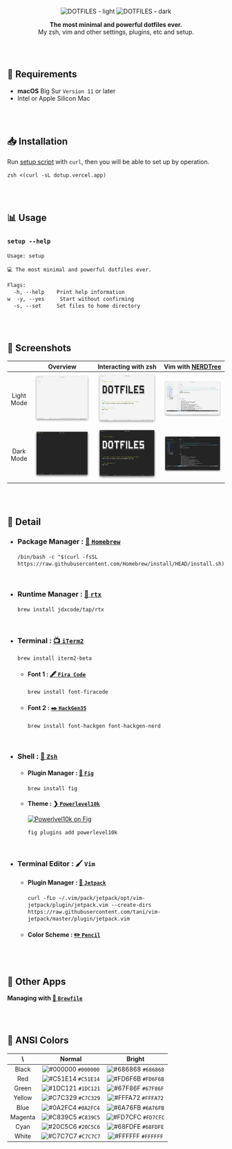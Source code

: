 <br>

<div align="center">
  <img width=500 src="https://user-images.githubusercontent.com/101255979/187659228-d6105c84-d0e0-431c-8034-c132db2ca3c5.png#gh-light-mode-only" alt="DOTFILES - light">
  <img width=500 src="https://user-images.githubusercontent.com/101255979/187659366-ccd98f00-6ab3-4aa3-813b-46fdbbc3252a.png#gh-dark-mode-only" alt="DOTFILES - dark">
  <p><b>The most minimal and powerful dotfiles ever.</b><br>
  My zsh, vim and other settings, plugins, etc and setup.</p>
</div>

<br><br>

## 🔐 Requirements

- **macOS** Big Sur `Version 11` or later
- Intel or Apple Silicon Mac

<br><br>

## 📥 Installation

Run [setup script](https://github.com/5ouma/dotfiles/blob/HEAD/setup) with `curl`, then you will be able to set up by operation.

```shell
zsh <(curl -sL dotup.vercel.app)
```

<br><br>

## 📊 Usage

### `setup --help`

```
Usage: setup

💻 The most minimal and powerful dotfiles ever.

Flags:
  -h, --help    Print help information
w  -y, --yes     Start without confirming
  -s, --set     Set files to home directory
```

<br><br>

## 🌄 Screenshots

|            |                              Overview                              |                        Interacting with zsh                        | Vim with [NERDTree](https://github.com/preservim/nerdtree)         |
| :--------: | :----------------------------------------------------------------: | :----------------------------------------------------------------: | ------------------------------------------------------------------ |
| Light Mode | ![Screenshot 1 - Light](images/screenshots/light/screenshot-1.png) | ![Screenshot 2 - Light](images/screenshots/light/screenshot-2.png) | ![Screenshot 3 - Light](images/screenshots/light/screenshot-3.png) |
| Dark Mode  |  ![Screenshot 1 - Dark](images/screenshots/dark/screenshot-1.png)  |  ![Screenshot 2 - Dark](images/screenshots/dark/screenshot-2.png)  | ![Screenshot 3 - Dark](images/screenshots/dark/screenshot-3.png)   |

<br><br>

## 📝 Detail

- ### Package Manager : [🍺 `Homebrew`](https://brew.sh)
  ```shell
  /bin/bash -c "$(curl -fsSL https://raw.githubusercontent.com/Homebrew/install/HEAD/install.sh)"
  ```

<br>

- ### Runtime Manager : [📼 `rtx`](https://github.com/jdxcode/rtx)
  ```shell
  brew install jdxcode/tap/rtx
  ```

<br>

- ### Terminal : [📺 `iTerm2`](https://iterm2.com)

  ```shell
  brew install iterm2-beta
  ```

  - #### Font 1 : [🖋 `Fira Code`](https://github.com/tonsky/FiraCode)

    ```shell
    brew install font-firacode
    ```

  - #### Font 2 : [✒️ `HackGen35`](https://github.com/yuru7/hackgen)
    ```shell
    brew install font-hackgen font-hackgen-nerd
    ```

<br>

- ### Shell : [🐚 `Zsh`](https://zsh.org)

  - #### Plugin Manager : [🔌 `Fig`](https://fig.io)

    ```shell
    brew install fig
    ```

  - #### Theme : [❯ `Powerlevel10k`](https://github.com/romkatv/powerlevel10k)

    [![Powerlvel10k on Fig](https://fig.io/badges/install-with-fig.svg)](https://fig.io/plugins/other/powerlevel10k)

    ```shell
    fig plugins add powerlevel10k
    ```

<br>

- ### Terminal Editor : 🖌 `Vim`

  - #### Plugin Manager : [🚀 `Jetpack`](https://github.com/tani/vim-jetpack)

    ```shell
    curl -fLo ~/.vim/pack/jetpack/opt/vim-jetpack/plugin/jetpack.vim --create-dirs https://raw.githubusercontent.com/tani/vim-jetpack/master/plugin/jetpack.vim
    ```

  - #### Color Scheme : [✏️ `Pencil`](https://github.com/preservim/vim-colors-pencil)

<br><br>

## 📲 Other Apps

**Managing with [🍺 `Brewfile`](datas/Brewfile)**

<br><br>

## 🎨 ANSI Colors

|   \     |                                 Normal                                 |                                 Bright                                 |
| :-----: | :--------------------------------------------------------------------: | :--------------------------------------------------------------------: |
|  Black  | ![#000000](https://via.placeholder.com/15/000000/000000.png) `#000000` | ![#686868](https://via.placeholder.com/15/686868/686868.png) `#686868` |
|   Red   | ![#C51E14](https://via.placeholder.com/15/C51E14/C51E14.png) `#C51E14` | ![#FD6F6B](https://via.placeholder.com/15/FD6F6B/FD6F6B.png) `#FD6F6B` |
|  Green  | ![#1DC121](https://via.placeholder.com/15/1DC121/1DC121.png) `#1DC121` | ![#67F86F](https://via.placeholder.com/15/67F86F/67F86F.png) `#67F86F` |
| Yellow  | ![#C7C329](https://via.placeholder.com/15/C7C329/C7C329.png) `#C7C329` | ![#FFFA72](https://via.placeholder.com/15/FFFA72/FFFA72.png) `#FFFA72` |
|  Blue   | ![#0A2FC4](https://via.placeholder.com/15/0A2FC4/0A2FC4.png) `#0A2FC4` | ![#6A76FB](https://via.placeholder.com/15/6A76FB/6A76FB.png) `#6A76FB` |
| Magenta | ![#C839C5](https://via.placeholder.com/15/C839C5/C839C5.png) `#C839C5` | ![#FD7CFC](https://via.placeholder.com/15/FD7CFC/FD7CFC.png) `#FD7CFC` |
|  Cyan   | ![#20C5C6](https://via.placeholder.com/15/20C5C6/20C5C6.png) `#20C5C6` | ![#68FDFE](https://via.placeholder.com/15/68FDFE/68FDFE.png) `#68FDFE` |
|  White  | ![#C7C7C7](https://via.placeholder.com/15/C7C7C7/C7C7C7.png) `#C7C7C7` | ![#FFFFFF](https://via.placeholder.com/15/FFFFFF/FFFFFF.png) `#FFFFFF` |
